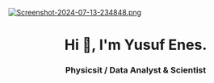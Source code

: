 [![Screenshot-2024-07-13-234848.png](https://i.postimg.cc/qRVZf8Xj/Screenshot-2024-07-13-234848.png)](https://postimg.cc/GBKjGTfy)

<h1 align="center">Hi 👋, I'm Yusuf Enes.</h1>
<h3 align="center">Physicsit / Data Analyst & Scientist</h3>


<!--
**yusufeneskorkmaz/yusufeneskorkmaz** is a ✨ _special_ ✨ repository because its `README.md` (this file) appears on your GitHub profile.

Here are some ideas to get you started:

- 🔭 I’m currently working on ...
- 🌱 I’m currently learning ...
- 👯 I’m looking to collaborate on ...
- 🤔 I’m looking for help with ...
- 💬 Ask me about ...
- 📫 How to reach me: ...
- 😄 Pronouns: ...
- ⚡ Fun fact: ...
-->
